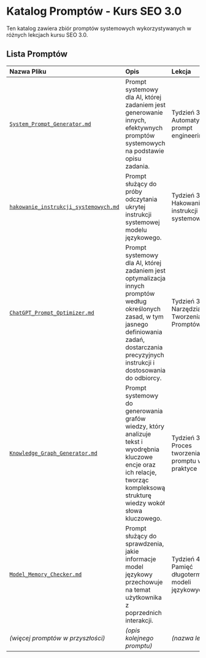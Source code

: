# Katalog Promptów - Kurs SEO 3.0

Ten katalog zawiera zbiór promptów systemowych wykorzystywanych w różnych lekcjach kursu SEO 3.0.

## Lista Promptów

| Nazwa Pliku | Opis | Lekcja |
| :-------------------------------- | :------------------------------------------------------------------------------------------------------------------------------- | :--------------------------------------------- |
| [`System_Prompt_Generator.md`](System_Prompt_Generator.md) | Prompt systemowy dla AI, której zadaniem jest generowanie innych, efektywnych promptów systemowych na podstawie opisu zadania. | Tydzień 3 - Automatyczny prompt engineering  |
| [`hakowanie_instrukcji_systemowych.md`](hakowanie_instrukcji_systemowych.md) | Prompt służący do próby odczytania ukrytej instrukcji systemowej modelu językowego. | Tydzień 3 - Hakowanie instrukcji systemowych |
| [`ChatGPT_Prompt_Optimizer.md`](ChatGPT_Prompt_Optimizer.md) | Prompt systemowy dla AI, której zadaniem jest optymalizacja innych promptów według określonych zasad, w tym jasnego definiowania zadań, dostarczania precyzyjnych instrukcji i dostosowania do odbiorcy. | Tydzień 3 - Narzędzia do Tworzenia Promptów |
| [`Knowledge_Graph_Generator.md`](Knowledge_Graph_Generator.md) | Prompt systemowy do generowania grafów wiedzy, który analizuje tekst i wyodrębnia kluczowe encje oraz ich relacje, tworząc kompleksową strukturę wiedzy wokół słowa kluczowego. | Tydzień 3 - Proces tworzenia promptu w praktyce |
| [`Model_Memory_Checker.md`](Model_Memory_Checker.md) | Prompt służący do sprawdzenia, jakie informacje model językowy przechowuje na temat użytkownika z poprzednich interakcji. | Tydzień 4 - Pamięć długoterminowa modeli językowych |
| *(więcej promptów w przyszłości)* | *(opis kolejnego promptu)* | *(nazwa lekcji)* | 